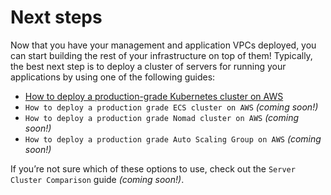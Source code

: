 # Next steps

Now that you have your management and application VPCs deployed, you can start building the rest of your infrastructure
on top of them! Typically, the best next step is to deploy a cluster of servers for running your applications by using
one of the following guides:

- [How to deploy a production-grade Kubernetes cluster on AWS](../kubernetes-cluster/intro/what-youll-learn-in-this-guide.md)
- `How to deploy a production grade ECS cluster on AWS` _(coming soon!)_
- `How to deploy a production grade Nomad cluster on AWS` _(coming soon!)_
- `How to deploy a production grade Auto Scaling Group on AWS` _(coming soon!)_

If you’re not sure which of these options to use, check out the `Server Cluster Comparison` guide _(coming soon!)_.


<!-- ##DOCS-SOURCER-START
{"sourcePlugin":"Local File Copier","hash":"44e151b95e7b65544671382eca10934b"}
##DOCS-SOURCER-END -->
